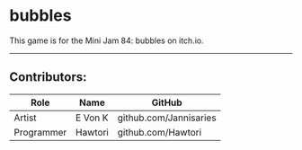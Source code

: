 # bubbles

This game is for the Mini Jam 84: bubbles on itch.io.

***
## Contributors: 
| Role | Name | GitHub |
|------|------|--------|
| Artist | E Von K | github.com/Jannisaries |
| Programmer | Hawtori | github.com/Hawtori |
